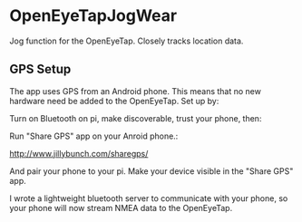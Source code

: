 # OpenEyeTapJogWear


Jog function for the OpenEyeTap. Closely tracks location data.

## GPS Setup

The app uses GPS from an Android phone. This means that no new hardware need be added to the OpenEyeTap. Set up by:

Turn on Bluetooth on pi, make discoverable, trust your phone, then:

Run "Share GPS" app on your Anroid phone.:

http://www.jillybunch.com/sharegps/

And pair your phone to your pi. Make your device visible in the "Share GPS" app.

I wrote a lightweight bluetooth server to communicate with your phone, so your phone will now stream NMEA data to the OpenEyeTap.
